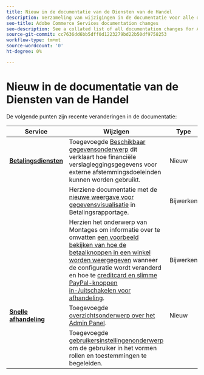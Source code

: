 ```yaml
---
title: Nieuw in de documentatie van de Diensten van de Handel
description: Verzameling van wijzigingen in de documentatie voor alle diensten op het gebied van de handel
seo-title: Adobe Commerce Services documentation changes
seo-description: See a collated list of all documentation changes for Adobe Commerce Services and integration services.
source-git-commit: cc7636dd6bb5dff0d1223279bd22b50df9758253
workflow-type: tm+mt
source-wordcount: '0'
ht-degree: 0%

---
```


# Nieuw in de documentatie van de Diensten van de Handel

De volgende punten zijn recente veranderingen in de documentatie:

<!-- * **Payment Services**
  * *NEW* Added an [Available data topic](https://experienceleague.adobe.com/docs/commerce-merchant-services/payment-services/reporting/data.html) that explains how to use financial reporting data for external reconciliation purposes.
  * Revised documentation to include the [new data visualization view](https://experienceleague.adobe.com/docs/commerce-merchant-services/payment-services/reporting/payouts.html#payouts-data-visualization-view) in Payouts reporting.
  * Revised the Settings topic to include information about [previewing how payment buttons will appear in a store](https://experienceleague.adobe.com/docs/commerce-merchant-services/payment-services/configure/settings.html#payment-buttons) when the configuration is changed and added instructions for [enabling/disabling credit card and PayPal smart buttons for checkout](https://experienceleague.adobe.com/docs/commerce-merchant-services/payment-services/configure/settings.html#configure-payment-options).
* **Quick Checkout**
  * *NEW* Added an [overview topic about the Admin Panel](https://experienceleague.adobe.com/docs/commerce-merchant-services/quick-checkout/getting-started/quick-checkout-admin-panel/admin-panel.html).
  * *NEW* Added a [user setup topic](https://experienceleague.adobe.com/docs/commerce-merchant-services/quick-checkout/getting-started/quick-checkout-admin-panel/user-roles-setup.html) to guide the user in configuring roles and permissions. -->

| Service | Wijzigen | Type |
|  ---  |  ---  |  ---  |
| [**Betalingsdiensten**](https://experienceleague.adobe.com/docs/commerce-merchant-services/payment-services/guide-overview.html) | Toegevoegde [Beschikbaar gegevensonderwerp](https://experienceleague.adobe.com/docs/commerce-merchant-services/payment-services/reporting/data.html) dit verklaart hoe financiële verslagleggingsgegevens voor externe afstemmingsdoeleinden kunnen worden gebruikt. | Nieuw |
|  | Herziene documentatie met de [nieuwe weergave voor gegevensvisualisatie](https://experienceleague.adobe.com/docs/commerce-merchant-services/payment-services/reporting/payouts.html#payouts-data-visualization-view) in Betalingsrapportage. | Bijwerken |
|  | Herzien het onderwerp van Montages om informatie over te omvatten [een voorbeeld bekijken van hoe de betaalknoppen in een winkel worden weergegeven](https://experienceleague.adobe.com/docs/commerce-merchant-services/payment-services/configure/settings.html#payment-buttons) wanneer de configuratie wordt veranderd en hoe te [creditcard en slimme PayPal-knoppen in-/uitschakelen voor afhandeling](https://experienceleague.adobe.com/docs/commerce-merchant-services/payment-services/configure/settings.html#configure-payment-options). | Bijwerken |
| [**Snelle afhandeling**](https://experienceleague.adobe.com/docs/commerce-merchant-services/quick-checkout/overview.html) | Toegevoegde [overzichtsonderwerp over het Admin Panel](https://experienceleague.adobe.com/docs/commerce-merchant-services/quick-checkout/getting-started/quick-checkout-admin-panel/admin-panel.html). | Nieuw |
|  | Toegevoegde [gebruikersinstellingenonderwerp](https://experienceleague.adobe.com/docs/commerce-merchant-services/quick-checkout/getting-started/quick-checkout-admin-panel/user-roles-setup.html) om de gebruiker in het vormen rollen en toestemmingen te begeleiden. |
